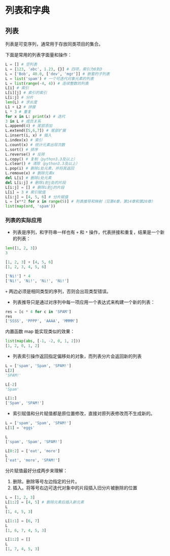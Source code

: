 # 列表和字典

## 列表

列表是可变序列，通常用于存放同类项目的集合。

下面是常用的列表字面量和操作：

```python
L = [] # 空列表
L = [123, 'abc', 1.23, {}] # 四项，索引为0到3
L = ['Bob', 40.0, ['dev', 'mgr']] # 嵌套的子列表
L = list('spam') # 一个可迭代对象元素的列表
L = list(range(-4, 4)) # 连续整数的列表
L[i] # 索引
L[i][j] # 索引的索引
L[i:j] # 分片
len(L) # 求长度
L1 + L2 # 拼接
L * 3 # 重复
for x in L: print(x) # 迭代
3 in L # 成员关系
L.append(4) # 尾部添加
L.extend([5,6,7]) # 尾部扩展
L.insert(i, x) # 插入
L.index(x) # 索引
L.count(x) # 统计元素出现次数
L.sort() # 排序
L.reverse() # 反转
L.copy() # 复制（python3.3及以上）
L.clear() # 清除（python3.3及以上）
L.pop(i) # 删除i处元素，并将其返回
L.remove(x) # 删除元素x
del L[i] # 删除i处元素
del L[i:j] # 删除i到j处的片段
L[i:j] = [] # 删除i到j的片段
L[i] = 3 # 索引赋值
L[i:j] = [4, 5, 6] # 分片赋值
L = [x**2 for x in range(5)] # 列表推导和映射（见第4章，第14章和第20章）
list(map(ord, 'spam'))
```

### 列表的实际应用

* 列表是序列，和字符串一样也有 `+` 和 `*` 操作，代表拼接和重复，结果是一个新的列表：

```python
len([1, 2, 3])
3

[1, 2, 3] + [4, 5, 6]
[1, 2, 3, 4, 5, 6]

['Ni!'] * 4
['Ni!', 'Ni!', 'Ni!', 'Ni!']
```

`+` 两边必须是相同类型的序列，否则会出现类型错误。

* 列表推导只是通过对序列中每一项应用一个表达式来构建一个新的列表：

```python
res = [c * 4 for c in 'SPAM']
res
['SSSS', 'PPPP', 'AAAA', 'MMMM']
```

内置函数 map 能实现类似的效果：

```python
list(map(abs, [-1, -2, 0, 1, 2]))
[1, 2, 0, 1, 2]
```

* 列表索引操作返回指定偏移处的对象，而列表分片会返回新的列表

```python
L = ['spam', 'Spam', 'SPAM!']
L[2]
'SPAM!'

L[-2]
'Spam'

L[1:]
['Spam', 'SPAM!']
```

* 索引赋值和分片赋值都是原位置修改，直接对原列表修改而不生成新的。

```python
L = ['spam', 'Spam', 'SPAM!']
L[1] = 'eggs'

L
['spam', 'Spam', 'SPAM!']

L[0:2] = ['eat', 'more']
L
['eat', 'more', 'SPAM!']
```

分片赋值最好分成两步来理解：

1. 删除。删除等号左边指定的分片。
2. 插入。将等号右边可迭代对象中的片段插入旧分片被删除的位置

```python
L = [1, 2, 3]
L[1:2] = [4, 5] # 删除元素后插入新元素
L
[1, 4, 5, 3]

L[1:1] = [6, 7]
L
[1, 6, 7, 4, 5, 3]

L[1:2] = []
L
[1, 7, 4, 5, 3]
```